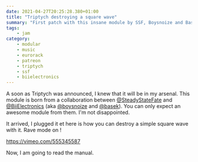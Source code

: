 ```yaml
---
date: 2021-04-27T20:25:28.380+01:00
title: "Triptych destroying a square wave"
summary: "First patch with this insane module by SSF, Boysnoize and Basek"
tags:
    - jam
category:
    - modular
    - music
    - eurorack
    - patreon
    - triptych
    - ssf
    - biielectronics
---
```

A soon as Triptych was announced, I knew that it will be in my arsenal. 
This module is born from a collaboration between [@SteadyStateFate](https://twitter.com/SteadyStateFate) and [@BiiElectronics](https://twitter.com/BiiElectronics) (aka [@boysnoize](https://twitter.com/boysnoize) and [@basek](https://twitter.com/baseck)). You can only expect an awesome module from them. I'm not disappointed.

It arrived, I plugged it et here is how you can destroy a simple square wave with it. Rave mode on !

https://vimeo.com/555345587

Now, I am going to read the manual.
